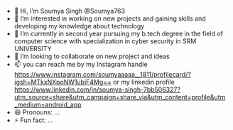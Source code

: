 - 👋 Hi, I’m Soumya Singh @Soumya763
- 👀 I’m interested in working on new projects and gaining skills and developing my knowledge about technology 
- 🌱 I’m currently in second year pursuing my  b.tech degree in the field of computer science with specialization in cyber security in SRM UNIVERSITY 
- 💞️ I’m looking to collaborate on new project and ideas
- 📫 you can reach me by my Instagram handle https://www.instagram.com/soumyaaaaa__1811/profilecard/?igsh=MTkxNXpoNW1ubjF4Mg== or my linkedin profile
https://www.linkedin.com/in/soumya-singh-7bb506327?utm_source=share&utm_campaign=share_via&utm_content=profile&utm_medium=android_app
- 😄 Pronouns: ...
- ⚡ Fun fact: ...

<!---
Soumya763/Soumya763 is a ✨ special ✨ repository because its `README.md` (this file) appears on your GitHub profile.
You can click the Preview link to take a look at your changes.
--->
